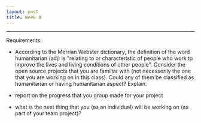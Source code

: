 ```yaml
---
layout: post
title: Week 8
---
```



---
Requirements:
- According to the Merrian Webster dictionary, the definition of the word humanitarian (adj) is "relating to or characteristic of people who work to improve the lives and living conditions of other people".   Consider the open source projects that you are familiar with (not necesserily the one that you are working on in this class). Could any of them  be classified as humanitarian  or having humanitarian aspect? Explain. 

- report on the progress that you group made for your project

- what is the next thing that you (as an individual) will be working on (as part of your team project)?

